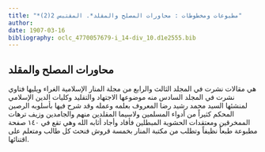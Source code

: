 ```yaml
---
title: "*مطبوعات ومخطوطات : محاورات المصلح والمقلد*. المقتبس 2(2)"
author: 
date: 1907-03-16
bibliography: oclc_4770057679-i_14-div_10.d1e2555.bib
---
```




##  محاورات المصلح والمقلد 


 هي مقالات نشرت في المجلد الثالث والرابع من مجلة المنار الإسلامية الغراء ويليها فتاوي نشرت في المجلد السادس منه موضوعها الاجتهاد والتقليد وكليات الدين الإسلامي لمنشئها السيد محمد رشيد رضا المعروف بعلمه وعمله وقد شرح فيها بأسلوبه الرصين المحكم كثيراً   من أدواء المسلمين ولاسيما المقلدين منهم والجامدين وزيف ترهات الممخرقين ومعتقدات الحشوية المبطلين فأفاد وأجاد أثابه الله وهي تقع في  ١٤٠  صفحة مطبوعة طبعاً   نظيفاً وتطلب من مكتبة المنار بخمسة قروش فنحث كل طالب ومتعلم على اقتنائها. 
